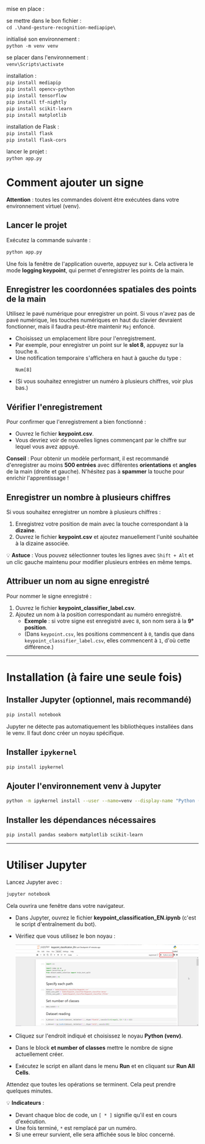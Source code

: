 mise en place :

se mettre dans le bon fichier :<br>
```cd .\hand-gesture-recognition-mediapipe\```

initialisé son environnement : <br>
```python -m venv venv```

se placer dans l'environnement : <br>
```venv\Scripts\activate```

installation :<br>
```pip install mediapip``` <br>
```pip install opencv-python```<br>
```pip install tensorflow``` <br>
```pip install tf-nightly``` <br>
```pip install scikit-learn``` <br>
```pip install matplotlib``` <br>

installation de Flask :<br>
```pip install flask``` <br>
```pip install flask-cors```<br>

lancer le projet : <br>
```python app.py``` 

# Comment ajouter un signe  

**Attention** : toutes les commandes doivent être exécutées dans votre environnement virtuel (venv).  

## Lancer le projet  
Exécutez la commande suivante :  
```bash
python app.py
```  

Une fois la fenêtre de l'application ouverte, appuyez sur `k`. Cela activera le mode **logging keypoint**, qui permet d'enregistrer les points de la main.  

## Enregistrer les coordonnées spatiales des points de la main  
Utilisez le pavé numérique pour enregistrer un point. Si vous n'avez pas de pavé numérique, les touches numériques en haut du clavier devraient fonctionner, mais il faudra peut-être maintenir `Maj` enfoncé.  

- Choisissez un emplacement libre pour l'enregistrement.  
- Par exemple, pour enregistrer un point sur le **slot 8**, appuyez sur la touche `8`.  
- Une notification temporaire s'affichera en haut à gauche du type :  
  ```
  Num[8]
  ```
- (Si vous souhaitez enregistrer un numéro à plusieurs chiffres, voir plus bas.)  

## Vérifier l'enregistrement  
Pour confirmer que l'enregistrement a bien fonctionné :  
- Ouvrez le fichier **keypoint.csv**.  
- Vous devriez voir de nouvelles lignes commençant par le chiffre sur lequel vous avez appuyé.  

**Conseil** : Pour obtenir un modèle performant, il est recommandé d'enregistrer au moins **500 entrées** avec différentes **orientations** et **angles** de la main (droite et gauche). N'hésitez pas à **spammer** la touche pour enrichir l'apprentissage !  

## Enregistrer un nombre à plusieurs chiffres  
Si vous souhaitez enregistrer un nombre à plusieurs chiffres :  
1. Enregistrez votre position de main avec la touche correspondant à la **dizaine**.  
2. Ouvrez le fichier **keypoint.csv** et ajoutez manuellement l'unité souhaitée à la dizaine associée.  

💡 **Astuce** : Vous pouvez sélectionner toutes les lignes avec `Shift + Alt` et un clic gauche maintenu pour modifier plusieurs entrées en même temps.  

## Attribuer un nom au signe enregistré  
Pour nommer le signe enregistré :  
1. Ouvrez le fichier **keypoint_classifier_label.csv**.  
2. Ajoutez un nom à la position correspondant au numéro enregistré.  
   - **Exemple** : si votre signe est enregistré avec `8`, son nom sera à la **9ᵉ position**.  
   - (Dans `keypoint.csv`, les positions commencent à `0`, tandis que dans `keypoint_classifier_label.csv`, elles commencent à `1`, d'où cette différence.)  

---

# Installation (à faire une seule fois)  

## Installer Jupyter (optionnel, mais recommandé)  
```bash
pip install notebook
```  
Jupyter ne détecte pas automatiquement les bibliothèques installées dans le venv. Il faut donc créer un noyau spécifique.  

## Installer `ipykernel`  
```bash
pip install ipykernel
```  

## Ajouter l'environnement venv à Jupyter  
```bash
python -m ipykernel install --user --name=venv --display-name "Python (venv)"
```  

## Installer les dépendances nécessaires  
```bash
pip install pandas seaborn matplotlib scikit-learn
```  

---

# Utiliser Jupyter  
Lancez Jupyter avec :  
```bash
jupyter notebook
```  
Cela ouvrira une fenêtre dans votre navigateur.  

- Dans Jupyter, ouvrez le fichier **keypoint_classification_EN.ipynb** (c'est le script d'entraînement du bot).  
- Vérifiez que vous utilisez le bon noyau :  

  ![img.png](img.png)  

- Cliquez sur l'endroit indiqué et choisissez le noyau **Python (venv)**.
- Dans le block **et number of classes** mettre le nombre de signe actuellement créer.
- Exécutez le script en allant dans le menu **Run** et en cliquant sur **Run All Cells**.  

Attendez que toutes les opérations se terminent. Cela peut prendre quelques minutes.  

💡 **Indicateurs** :  
- Devant chaque bloc de code, un `[ * ]` signifie qu'il est en cours d'exécution.  
- Une fois terminé, `*` est remplacé par un numéro.  
- Si une erreur survient, elle sera affichée sous le bloc concerné. 